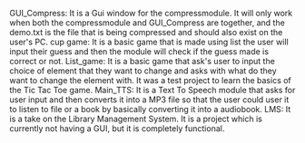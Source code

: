 GUI_Compress: It is a Gui window for the compressmodule. It will only work when both the compressmodule and GUI_Compress are together, and the demo.txt is the file that is being compressed and should also exist on the user's PC.
cup game: It is a basic game that is made using list the user will input their guess and then the module will check if the guess made is correct or not.
List_game: It is a basic game that ask's user to input the choice of element that they want to change and asks with what do they want to change the element with. It was a test project to learn the basics of the Tic Tac Toe game.
Main_TTS: It is a Text To Speech module that asks for user input and then converts it into a MP3 file so that the user could user it to listen to file or a book by basically converting it into a audiobook.
LMS: It is a take on the Library Management System. It is a project which is currently not having a GUI, but it is completely functional.
